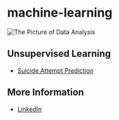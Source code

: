 # machine-learning


![The Picture of Data Analysis](https://blog.alexa.com/wp-content/uploads/2014/11/Data-Science_FB.jpeg)


## Unsupervised Learning
* [Suicide Attempt Prediction](https://github.com/lanzizuan/machine-learning/blob/master/Suicide_Attempt_Prediction.ipynb)


## More Information
* [LinkedIn](https://www.linkedin.com/in/ines-ziwei-he/)











